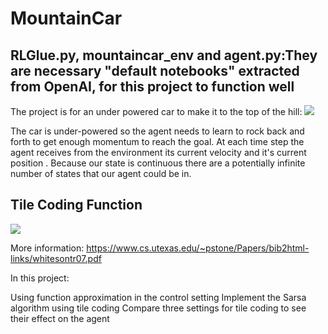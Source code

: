 # MountainCar

## RLGlue.py, mountaincar_env and agent.py:They are necessary "default notebooks" extracted from OpenAI, for this project to function well   
The project is for an under powered car to make it to the top of the hill:
![](https://camo.githubusercontent.com/c346664b8e3c0b4839656b84620f59676e783bd1/68747470733a2f2f75706c6f61642e77696b696d656469612e6f72672f77696b6970656469612f636f6d6d6f6e732f312f31382f4d6361722e706e67)


The car is under-powered so the agent needs to learn to rock back and forth to get enough momentum to reach the goal. At each time step the agent receives from the environment its current velocity  and it's current position . Because our state is continuous there are a potentially infinite number of states that our agent could be in.

## Tile Coding Function

![](https://miro.medium.com/max/3602/1*AZXJ9lWBReLEcEQDt0_jpQ.jpeg)

More information: https://www.cs.utexas.edu/~pstone/Papers/bib2html-links/whitesontr07.pdf

In this project:

Using function approximation in the control setting
Implement the Sarsa algorithm using tile coding
Compare three settings for tile coding to see their effect on the agent
